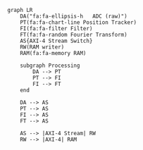 ```mermaid
graph LR
    DA("fa:fa-ellipsis-h   ADC (raw)")
    PT(fa:fa-chart-line Position Tracker)
    FI(fa:fa-filter Filter)
    FT(fa:fa-random Fourier Transform)
    AS{AXI-4 Stream Switch}
    RW(RAM writer)
    RAM(fa:fa-memory RAM)

    subgraph Processing
        DA --> PT
        PT --> FI
        FI --> FT
    end

    DA --> AS
    PT --> AS
    FI --> AS
    FT --> AS

    AS --> |AXI-4 Stream| RW
    RW --> |AXI-4| RAM
```

<!-- 
{
    "theme": null,
    "themeCSS": "#subGraph0 { fill:white}  .node > rect { stroke:#00BCD4;} .cluster > rect { stroke:#E61E63;} .edgeLabel { display:block;opacity:1;background:white;border-radius:5px;padding:0px 10px;} .node { fill: azure } path { stroke-width: 1.5px; stroke: #00BCD4} polygon{ stroke-width: 1.5px; stroke: #00BCD4} text { fill:rgba(0, 0, 0, 0.65); font-size: 22px; transform: translateX(0px) translateY(15px) }",
    "flowchart": {
        "curve": "line"
    }
}
 -->